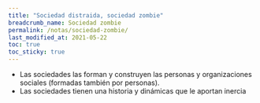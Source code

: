 ```yaml
---
title: "Sociedad distraida, sociedad zombie"
breadcrumb_name: Sociedad zombie
permalink: /notas/sociedad-zombie/
last_modified_at: 2021-05-22
toc: true
toc_sticky: true
---
```


- Las sociedades las forman y construyen las personas y organizaciones sociales (formadas también por personas). 
- Las sociedades tienen una historia y dinámicas que le aportan inercia
